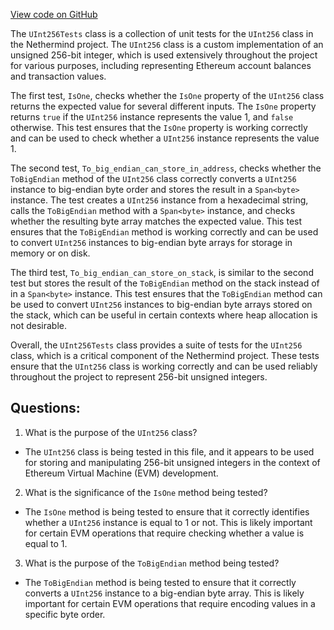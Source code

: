 [View code on GitHub](https://github.com/NethermindEth/nethermind/src/Nethermind/Nethermind.Evm.Test/UInt256Tests.cs)

The `UInt256Tests` class is a collection of unit tests for the `UInt256` class in the Nethermind project. The `UInt256` class is a custom implementation of an unsigned 256-bit integer, which is used extensively throughout the project for various purposes, including representing Ethereum account balances and transaction values.

The first test, `IsOne`, checks whether the `IsOne` property of the `UInt256` class returns the expected value for several different inputs. The `IsOne` property returns `true` if the `UInt256` instance represents the value 1, and `false` otherwise. This test ensures that the `IsOne` property is working correctly and can be used to check whether a `UInt256` instance represents the value 1.

The second test, `To_big_endian_can_store_in_address`, checks whether the `ToBigEndian` method of the `UInt256` class correctly converts a `UInt256` instance to big-endian byte order and stores the result in a `Span<byte>` instance. The test creates a `UInt256` instance from a hexadecimal string, calls the `ToBigEndian` method with a `Span<byte>` instance, and checks whether the resulting byte array matches the expected value. This test ensures that the `ToBigEndian` method is working correctly and can be used to convert `UInt256` instances to big-endian byte arrays for storage in memory or on disk.

The third test, `To_big_endian_can_store_on_stack`, is similar to the second test but stores the result of the `ToBigEndian` method on the stack instead of in a `Span<byte>` instance. This test ensures that the `ToBigEndian` method can be used to convert `UInt256` instances to big-endian byte arrays stored on the stack, which can be useful in certain contexts where heap allocation is not desirable.

Overall, the `UInt256Tests` class provides a suite of tests for the `UInt256` class, which is a critical component of the Nethermind project. These tests ensure that the `UInt256` class is working correctly and can be used reliably throughout the project to represent 256-bit unsigned integers.
## Questions: 
 1. What is the purpose of the `UInt256` class?
- The `UInt256` class is being tested in this file, and it appears to be used for storing and manipulating 256-bit unsigned integers in the context of Ethereum Virtual Machine (EVM) development.

2. What is the significance of the `IsOne` method being tested?
- The `IsOne` method is being tested to ensure that it correctly identifies whether a `UInt256` instance is equal to 1 or not. This is likely important for certain EVM operations that require checking whether a value is equal to 1.

3. What is the purpose of the `ToBigEndian` method being tested?
- The `ToBigEndian` method is being tested to ensure that it correctly converts a `UInt256` instance to a big-endian byte array. This is likely important for certain EVM operations that require encoding values in a specific byte order.
